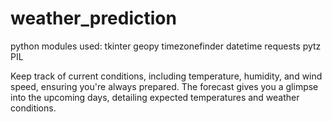 # weather_prediction
python modules used:
tkinter 
geopy
timezonefinder
datetime 
requests
pytz
PIL

Keep track of current conditions, including temperature, humidity, and wind speed, ensuring you're always prepared. The forecast gives you a glimpse into the upcoming days, detailing expected temperatures and weather conditions. 
